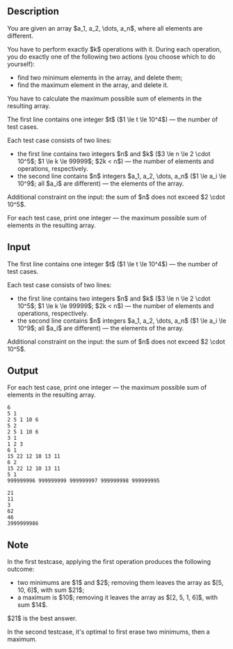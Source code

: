 ## Description

<div><p>You are given an array $a_1, a_2, \dots, a_n$, where all elements are different.</p><p>You have to perform <span class="tex-font-style-bf">exactly</span> $k$ operations with it. During each operation, you do <span class="tex-font-style-bf">exactly one</span> of the following two actions (you choose which to do yourself):</p><ul> <li> find <span class="tex-font-style-bf">two minimum elements</span> in the array, and delete them; </li><li> find <span class="tex-font-style-bf">the maximum element</span> in the array, and delete it. </li></ul><p>You have to calculate the maximum possible sum of elements in the resulting array.</p></div><div class="input-specification"><p>The first line contains one integer $t$ ($1 \le t \le 10^4$) — the number of test cases.</p><p>Each test case consists of two lines: </p><ul> <li> the first line contains two integers $n$ and $k$ ($3 \le n \le 2 \cdot 10^5$; $1 \le k \le 99999$; $2k &lt; n$) — the number of elements and operations, respectively. </li><li> the second line contains $n$ integers $a_1, a_2, \dots, a_n$ ($1 \le a_i \le 10^9$; all $a_i$ are different) — the elements of the array. </li></ul><p>Additional constraint on the input: the sum of $n$ does not exceed $2 \cdot 10^5$.</p></div><div class="output-specification"><p>For each test case, print one integer — the maximum possible sum of elements in the resulting array.</p></div>

## Input

<p>The first line contains one integer $t$ ($1 \le t \le 10^4$) — the number of test cases.</p><p>Each test case consists of two lines: </p><ul> <li> the first line contains two integers $n$ and $k$ ($3 \le n \le 2 \cdot 10^5$; $1 \le k \le 99999$; $2k &lt; n$) — the number of elements and operations, respectively. </li><li> the second line contains $n$ integers $a_1, a_2, \dots, a_n$ ($1 \le a_i \le 10^9$; all $a_i$ are different) — the elements of the array. </li></ul><p>Additional constraint on the input: the sum of $n$ does not exceed $2 \cdot 10^5$.</p>

## Output

<p>For each test case, print one integer — the maximum possible sum of elements in the resulting array.</p>





```input1|2,3,6,7,10,11
6
5 1
2 5 1 10 6
5 2
2 5 1 10 6
3 1
1 2 3
6 1
15 22 12 10 13 11
6 2
15 22 12 10 13 11
5 1
999999996 999999999 999999997 999999998 999999995
```




```output1
21
11
3
62
46
3999999986
```



## Note

<p>In the first testcase, applying the first operation produces the following outcome: </p><ul> <li> two minimums are $1$ and $2$; removing them leaves the array as $[5, 10, 6]$, with sum $21$; </li><li> a maximum is $10$; removing it leaves the array as $[2, 5, 1, 6]$, with sum $14$. </li></ul><p>$21$ is the best answer.</p><p>In the second testcase, it's optimal to first erase two minimums, then a maximum.</p>
